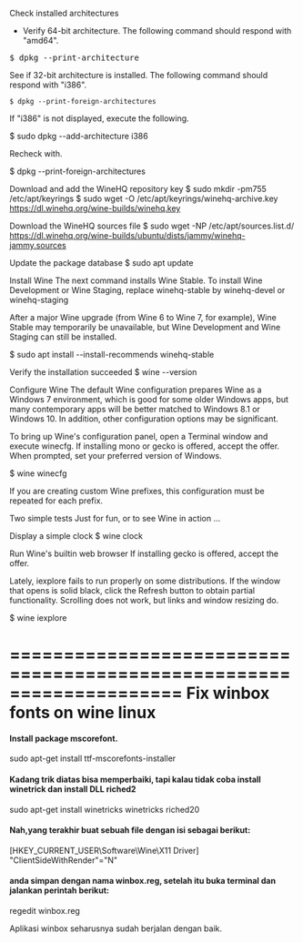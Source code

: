 Check installed architectures
- Verify 64-bit architecture. The following command should respond with "amd64".
<pre>$ dpkg --print-architecture</pre>

See if 32-bit architecture is installed. The following command should respond with "i386".

`$ dpkg --print-foreign-architectures`

If "i386" is not displayed, execute the following.

$ sudo dpkg --add-architecture i386

Recheck with.

$ dpkg --print-foreign-architectures

Download and add the WineHQ repository key
$ sudo mkdir -pm755 /etc/apt/keyrings
$ sudo wget -O /etc/apt/keyrings/winehq-archive.key https://dl.winehq.org/wine-builds/winehq.key

Download the WineHQ sources file
$ sudo wget -NP /etc/apt/sources.list.d/ https://dl.winehq.org/wine-builds/ubuntu/dists/jammy/winehq-jammy.sources

Update the package database
$ sudo apt update

Install Wine
The next command installs Wine Stable. To install Wine Development or Wine Staging, replace winehq-stable  by  winehq-devel or winehq-staging

After a major Wine upgrade (from Wine 6 to Wine 7, for example), Wine Stable may temporarily be unavailable, but Wine Development and Wine Staging can still be installed.

$ sudo apt install --install-recommends winehq-stable

Verify the installation succeeded
$ wine --version

Configure Wine
The default Wine configuration prepares Wine as a Windows 7 environment, which is good for some older Windows apps, but many contemporary apps will be better matched to Windows 8.1 or Windows 10. In addition, other configuration options may be significant.

To bring up Wine's configuration panel, open a Terminal window and execute winecfg. If installing mono or gecko is offered, accept the offer. When prompted, set your preferred version of Windows.

$ wine winecfg

If you are creating custom Wine prefixes, this configuration must be repeated for each prefix.

Two simple tests
Just for fun, or to see Wine in action …

Display a simple clock
$ wine clock

Run Wine's builtin web browser
If installing gecko is offered, accept the offer.

Lately, iexplore fails to run properly on some distributions. If the window that opens is solid black, click the Refresh button to obtain partial functionality. Scrolling does not work, but links and window resizing do.

$ wine iexplore



====================================================================
    Fix winbox fonts on wine linux
====================================================================
####  Install package mscorefont.
sudo apt-get install ttf-mscorefonts-installer

####  Kadang trik diatas bisa memperbaiki, tapi kalau tidak coba install winetrick dan install DLL riched2
sudo apt-get install winetricks
winetricks riched20

#### Nah,yang terakhir buat sebuah file dengan isi sebagai berikut:
[HKEY_CURRENT_USER\Software\Wine\X11 Driver]
"ClientSideWithRender"="N"

#### anda simpan dengan nama winbox.reg, setelah itu buka terminal dan jalankan perintah berikut:
regedit winbox.reg

Aplikasi winbox seharusnya sudah berjalan dengan baik.
